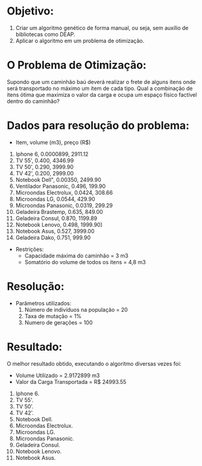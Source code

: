 # Objetivo:
1) Criar um algoritmo genético de forma manual, ou seja, sem auxílio de bibliotecas como DEAP.
2) Aplicar o algoritmo em um problema de otimização.

# O Problema de Otimização:
Supondo que um caminhão baú deverá realizar o frete de alguns itens onde será transportado no máximo um item de cada tipo.
Qual a combinação de itens ótima que maximiza o valor da carga e ocupa um espaço físico factível dentro do caminhão?

# Dados para resolução do problema:
- Item, volume (m3), preço (R$)
1) Iphone 6, 0.0000899, 2911.12
2) TV 55', 0.400, 4346.99
3) TV 50', 0.290, 3999.90
4) TV 42', 0.200, 2999.00
5) Notebook Dell", 0.00350, 2499.90
6) Ventilador Panasonic, 0.496, 199.90
7) Microondas Electrolux, 0.0424, 308.66
8) Microondas LG, 0.0544, 429.90
9) Microondas Panasonic, 0.0319, 299.29
10) Geladeira Brastemp, 0.635, 849.00
11) Geladeira Consul, 0.870, 1199.89
12) Notebook Lenovo, 0.498, 1999.90)
13) Notebook Asus, 0.527, 3999.00
14) Geladeira Dako, 0.751, 999.90

- Restrições:
  - Capacidade máxima do caminhão = 3 m3
  - Somatório do volume de todos os itens = 4,8 m3

# Resolução:
- Parâmetros utilizados:
  1) Número de indivíduos na população = 20
  2) Taxa de mutação = 1%
  3) Numero de gerações = 100
  
# Resultado:
O melhor resultado obtido, executando o algoritmo diversas vezes foi:
- Volume Utilizado = 2.9172899 m3
- Valor da Carga Transportada = R$ 24993.55
1) Iphone 6.
2) TV 55'.
3) TV 50'.
4) TV 42'.
5) Notebook Dell.
6) Microondas Electrolux. 
7) Microondas LG. 
8) Microondas Panasonic. 
9) Geladeira Consul.
10) Notebook Lenovo.
11) Notebook Asus.

    
    

